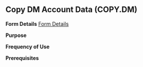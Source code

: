 ## Copy DM Account Data (COPY.DM)
<PageHeader />

**Form Details**
[Form Details](../COPY-DM-1/README.md)

**Purpose**

**Frequency of Use**

**Prerequisites**

<badge text= "Version 8.10.57 " vertical="middle" />

<PageFooter />
